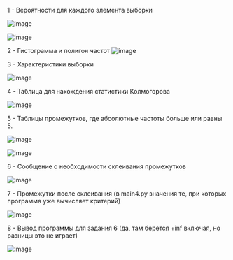 1 - Вероятности для каждого элемента выборки

![image](https://github.com/user-attachments/assets/824f5ad2-ddcb-4782-ab1c-976633095a60)

![image](https://github.com/user-attachments/assets/31de6b1b-c2f5-4bf7-ba0d-a85d4ab5232e)

2 - Гистограмма и полигон частот
![image](https://github.com/user-attachments/assets/44b5d7e7-d915-419b-bc12-2c98005f315c)

3 - Характеристики выборки

![image](https://github.com/user-attachments/assets/4df2b54d-2ef4-4eeb-af30-4ed2c66d2a21)

4 - Таблица для нахождения статистики Колмогорова

![image](https://github.com/user-attachments/assets/8f884638-456e-400c-b034-bff240a6e3e9)

5 - Таблицы промежутков, где абсолютные частоты больше или равны 5.

![image](https://github.com/user-attachments/assets/b7e92d59-0ffd-4e8d-b883-15ce3ec39ade)


![image](https://github.com/user-attachments/assets/4bca2d5a-e593-4c78-aba7-565d508a0c08)

6 - Сообщение о необходимости склеивания промежутков

![image](https://github.com/user-attachments/assets/e0ef5ff0-e157-4ba6-afbd-c379f114d3c2)

7 - Промежутки после склеивания (в main4.py значения те, при которых программа уже вычисляет критерий)

![image](https://github.com/user-attachments/assets/059b0ee0-cabb-440a-a2d7-bb212cf3b1e4)

8 - Вывод программы для задания 6 (да, там берется +inf включая, но разницы это не играет)

![image](https://github.com/user-attachments/assets/a9db0bf1-71e1-4fbf-ab64-607e4a392c46)
